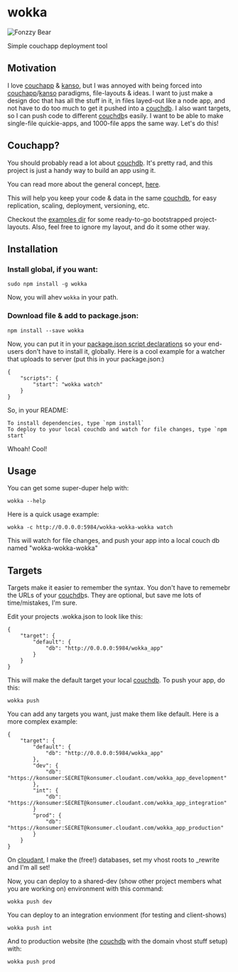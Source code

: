# wokka

![Fonzzy Bear][fozzy]

Simple couchapp deployment tool

## Motivation

I love [couchapp][couchapp] & [kanso][kanso], but I was annoyed with being forced into [couchapp][couchapp]/[kanso][kanso] paradigms, file-layouts & ideas.  I want to just make a design doc that has all the stuff in it, in files layed-out like a node app, and not have to do too much to get it pushed into a [couchdb][couchdb]. I also want targets, so I can push code to different [couchdb][couchdb]s easily. I want to be able to make single-file quickie-apps, and 1000-file apps the same way. Let's do this!

## Couchapp?

You should probably read a lot about [couchdb][couchdb]. It's pretty rad, and this project is just a handy way to build an app using it.

You can read more about the general concept, [here](http://couchapp.org/).

This will help you keep your code & data in the same [couchdb][couchdb], for easy replication, scaling, deployment, versioning, etc.

Checkout the [examples dir][examples] for some ready-to-go bootstrapped project-layouts. Also, feel free to ignore my layout, and do it some other way.

## Installation

### Install global, if you want:
    sudo npm install -g wokka

Now, you will ahev `wokka` in your path.

### Download file & add to package.json:

    npm install --save wokka

Now, you can put it in your [package.json script declarations][script_ref] so your end-users don't have to install it, globally. Here is a cool example for a watcher that uploads to server (put this in your package.json:)


    {
        "scripts": {
            "start": "wokka watch"
        }
    }


So, in your README:

    To install dependencies, type `npm install`
    To deploy to your local couchdb and watch for file changes, type `npm start`

Whoah! Cool!


## Usage

You can get some super-duper help with:

    wokka --help

Here is a quick usage example:

    wokka -c http://0.0.0.0:5984/wokka-wokka-wokka watch

This will watch for file changes, and push your app into a local couch db named "wokka-wokka-wokka"


## Targets

Targets make it easier to remember the syntax. You don't have to rememebr the URLs of your [couchdb][couchdb]s. They are optional, but save me lots of time/mistakes, I'm sure.

Edit your projects .wokka.json to look like this:

    {
        "target": {
            "default": {
                "db": "http://0.0.0.0:5984/wokka_app"
            }
        }
    }

This will make the default target your local [couchdb][couchdb]. To push your app, do this:

    wokka push


You can add any targets you want, just make them like default. Here is a more complex example:

    {
        "target": {
            "default": {
                "db": "http://0.0.0.0:5984/wokka_app"
            },
            "dev": {
                "db": "https://konsumer:SECRET@konsumer.cloudant.com/wokka_app_development"
            },
            "int": {
                "db": "https://konsumer:SECRET@konsumer.cloudant.com/wokka_app_integration"
            }
            "prod": {
                "db": "https://konsumer:SECRET@konsumer.cloudant.com/wokka_app_production"
            }
        }
    }

On [cloudant][cloudant], I make the (free!) databases, set my vhost roots to _rewrite and I'm all set!

Now, you can deploy to a shared-dev (show other project members what you are working on) environment with this command:

    wokka push dev

You can deploy to an integration envionment (for testing and client-shows)

    wokka push int

And to production website (the [couchdb][couchdb] with the domain vhost stuff setup) with:

    wokka push prod


[couchapp]: https://github.com/mikeal/node.couchapp.js
[kanso]: http://kan.so/
[couchapp]: http://kan.so/
[cloudant]: https://cloudant.com/
[script_ref]: https://npmjs.org/doc/scripts.html
[couchdb]: http://couchdb.apache.org/

[examples]: https://github.com/konsumer/wokka/blob/master/examples
[fozzy]: http://images2.wikia.nocookie.net/__cb20101016002719/muppet/images/9/98/Fozziehole.jpg "Ahh, a bear in his natural habitat - a Studebaker."
